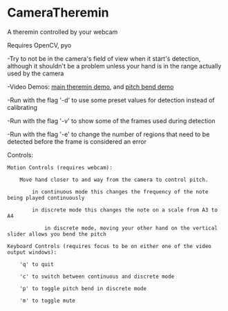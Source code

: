 # CameraTheremin
A theremin controlled by your webcam

Requires OpenCV, pyo

-Try to not be in the camera's field of view when it start's detection, although it shouldn't be a problem unless your hand is in the range actually used by the camera

-Video Demos: <a href="https://www.youtube.com/watch?v=1kbN_tl2IlU">main theremin demo</a>, and <a href="https://www.youtube.com/watch?v=nVjc5MPW474">pitch bend demo</a> 

-Run with the flag '-d' to use some preset values for detection instead of calibrating 

-Run with the flag '-v' to show some of the frames used during detection

-Run with the flag '-e' to change the number of regions that need to be detected before the frame is considered an error

Controls:

	Motion Controls (requires webcam):
		
		Move hand closer to and way from the camera to control pitch.
	
			in continuous mode this changes the frequency of the note being played continuously
		
			in discrete mode this changes the note on a scale from A3 to A4
				
				in discrete mode, moving your other hand on the vertical slider allows you bend the pitch 

	Keyboard Controls (requires focus to be on either one of the video output windows):
	
		'q' to quit

		'c' to switch between continuous and discrete mode

		'p' to toggle pitch bend in discrete mode

		'm' to toggle mute 
